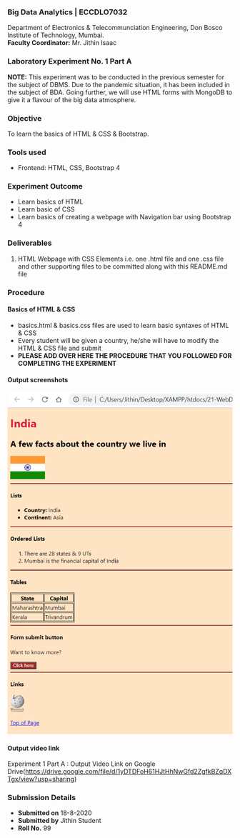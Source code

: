 ### Big Data Analytics | ECCDLO7032 
Department of Electronics & Telecommunciation Engineering, 
Don Bosco Institute of Technology, Mumbai.  
**Faculty Coordinator:** Mr. Jithin Isaac

### Laboratory Experiment No. 1 Part A

 **NOTE:** This experiment was to be conducted in the previous semester for the subject of DBMS. Due to the pandemic situation, it has been included in the subject of BDA. Going further, we will use HTML forms with MongoDB to give it a flavour of the big data atmosphere.

### Objective  
To learn the basics of HTML & CSS & Bootstrap.

### Tools used  
- Frontend: HTML, CSS, Bootstrap 4 

### Experiment Outcome
- Learn basics of HTML  
- Learn basic of CSS
- Learn basics of creating a webpage with Navigation bar using Bootstrap 4

### Deliverables
1. HTML Webpage with CSS Elements i.e. one .html file and one .css file and other supporting files to be committed along with this README.md file 

### Procedure
#### Basics of HTML & CSS
- basics.html & basics.css files are used to learn basic syntaxes of HTML & CSS
- Every student will be given a country, he/she will have to modify the HTML & CSS file and submit
- **PLEASE ADD OVER HERE THE PROCEDURE THAT YOU FOLLOWED FOR COMPLETING THE EXPERIMENT**

#### Output screenshots
 ![Output1](output1.png) 

#### Output video link
 Experiment 1 Part A : Output Video Link on Google Drive(https://drive.google.com/file/d/1yDTDFoH61HJtHhNwGfd2ZgfkBZqDXTgx/view?usp=sharing)

### Submission Details
- **Submitted on** 18-8-2020
- **Submitted by** Jithin Student
- **Roll No.** 99

